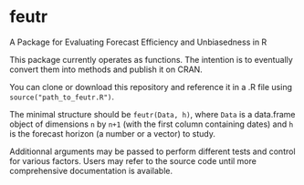 # feutr
A Package for Evaluating Forecast Efficiency and Unbiasedness in R

This package currently operates as functions. The intention is to eventually convert them into methods and publish it on CRAN.

You can clone or download this repository and reference it in a .R file using `source("path_to_feutr.R")`.

The minimal structure should be `feutr(Data, h)`, where `Data` is a data.frame object of dimensions `n` by `n+1` (with the first column containing dates) and `h` is the forecast horizon (a number or a vector) to study.

Additionnal arguments may be passed to perform different tests and control for various factors. Users may refer to the source code until more comprehensive documentation is available.

